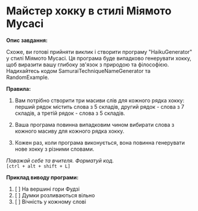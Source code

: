 
# Майстер хокку в стилі Міямото Мусасі

**Опис завдання:**

Схоже, ви готові прийняти виклик і створити програму "HaikuGenerator" у стилі Міямото Мусасі. Ця програма буде випадково генерувати хокку, щоб виразити вашу глибоку зв'язок з природою та філософією.  
Надихайтесь кодом  SamuraiTechniqueNameGenerator та RandomExample.

**Правила:**

1. Вам потрібно створити три масиви слів для кожного рядка хокку: перший рядок містить слова з 5 складів, другий рядок - слова з 7 складів, а третій рядок - слова з 5 складів.

2. Ваша програма повинна випадковим чином вибирати слова з кожного масиву для кожного рядка хокку.

3. Кожен раз, коли програма виконується, вона повинна генерувати нове хокку з різними словами.

_Поважай себе та вчителя. Форматуй код._  
`[ctrl + alt + shift + L] `  

**Приклад виводу програми:**
1. [ ] На вершині гори Фудзі
2. [ ] Думки розливаються вільно
3. [ ] Вічність у кожному слові


